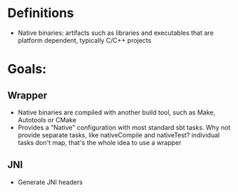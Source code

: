 # Definitions
- Native binaries: artifacts such as libraries and executables that are platform dependent, typically C/C++ projects

# Goals:

## Wrapper
- Native binaries are compiled with another build tool, such as Make, Autotools or CMake
- Provides a "Native" configuration with most standard sbt tasks.
Why not provide separate tasks, like nativeCompile and nativeTest? individual tasks don't map, that's the whole idea to use a wrapper

## JNI
- Generate JNI headers


